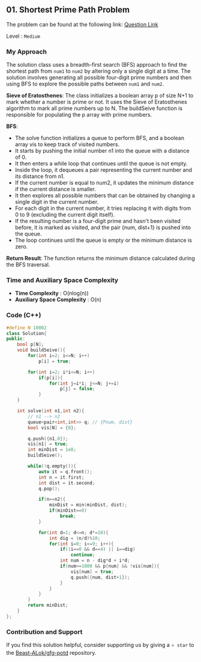 ## 01. Shortest Prime Path Problem
The problem can be found at the following link: [Question Link](https://www.geeksforgeeks.org/problems/shortest-prime-path--141631/1)

Level : `Medium`

### My Approach
The solution class uses a breadth-first search (BFS) approach to find the shortest path from `num1` to `num2` by altering only a single digit at a time. The solution involves generating all possible four-digit prime numbers and then using BFS to explore the possible paths between `num1` and `num2`.

**Sieve of Eratosthenes**:
The class initializes a boolean array p of size N+1 to mark whether a number is prime or not.
It uses the Sieve of Eratosthenes algorithm to mark all prime numbers up to N.
The buildSeive function is responsible for populating the p array with prime numbers.

**BFS**:
- The solve function initializes a queue to perform BFS, and a boolean array vis to keep track of visited numbers.
- It starts by pushing the initial number n1 into the queue with a distance of 0.
- It then enters a while loop that continues until the queue is not empty.
- Inside the loop, it dequeues a pair representing the current number and its distance from n1.
- If the current number is equal to num2, it updates the minimum distance if the current distance is smaller.
- It then explores all possible numbers that can be obtained by changing a single digit in the current number.
- For each digit in the current number, it tries replacing it with digits from 0 to 9 (excluding the current digit itself).
- If the resulting number is a four-digit prime and hasn't been visited before, it is marked as visited, and the pair {num, dist+1} is pushed into the queue.
- The loop continues until the queue is empty or the minimum distance is zero.

**Return Result**:
The function returns the minimum distance calculated during the BFS traversal.

### Time and Auxiliary Space Complexity

- **Time Complexity** : O(nlog(n))
- **Auxiliary Space Complexity** : O(n)

### Code (C++)
```cpp
#define N 10002
class Solution{
public:
    bool p[N];
    void buildSeive(){
        for(int i=2; i<=N; i++)
            p[i] = true;

        for(int i=2; i*i<=N; i++)
            if(p[i]){
                for(int j=i*i; j<=N; j+=i)
                    p[j] = false;
            }
    }

    int solve(int n1,int n2){   
        // n1 --> n2
        queue<pair<int,int>> q; // {Pnum, dist}
        bool vis[N] = {0};

        q.push({n1,0});
        vis[n1] = true;
        int minDist = 1e8;
        buildSeive();

        while(!q.empty()){
            auto it = q.front();
            int n = it.first;
            int dist = it.second;
            q.pop();

            if(n==n2){
                minDist = min(minDist, dist);
                if(minDist==0)
                    break;
            }

            for(int d=1; d<=n; d*=10){
                int dig = (n/d)%10;
                for(int i=0; i<=9; i++){
                    if((i==0 && d==4) || i==dig)
                        continue;
                    int num = n - dig*d + i*d;
                    if(num>=1000 && p[num] && !vis[num]){
                        vis[num] = true;
                        q.push({num, dist+1});
                    }
                }
            }
        }
        return minDist;
    }
};

```

### Contribution and Support

If you find this solution helpful, consider supporting us by giving a `⭐ star` to the [Beast-ALok/gfg-potd](https://github.com/Beast-ALok/gfg-potd) repository.